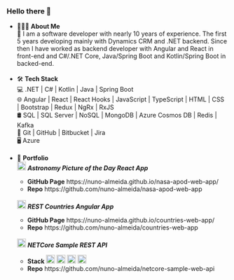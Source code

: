 ### Hello there 👋

<ul> 
<li> 👨🏻‍💻 <strong>About Me </strong></li>
  💼   I am a software developer with nearly 10 years of experience. The first 5 years developing mainly with Dynamics CRM and .NET backend. Since then I have worked as backend developer with Angular and React in front-end and C#/.NET Core, Java/Spring Boot and Kotlin/Spring Boot in backed-end.<br />
<br />
<li> 🛠 <strong>Tech Stack</strong></li>
  💻   .NET | C# | Kotlin | Java | Spring Boot<br />
  🌐   Angular | React | React Hooks | JavaScript | TypeScript | HTML | CSS |  Bootstrap | Redux | NgRx | RxJS <br />
  🛢   SQL | SQL Server | NoSQL | MongoDB | Azure Cosmos DB | Redis | Kafka <br />
  🔧   Git | GitHub | Bitbucket | Jira <br />
  🖥   Azure <br />
<br />
<li> 🔭 <strong>Portfolio</strong> 
  <br />
    <div>
        <img src="https://user-images.githubusercontent.com/25181517/183897015-94a058a6-b86e-4e42-a37f-bf92061753e5.png" height="20"> <b><i>Astronomy Picture of the Day React App</i></b></li>
        <ul>
            <li><strong>GitHub Page</strong> https://nuno-almeida.github.io/nasa-apod-web-app/</li>
            <li><strong>Repo</strong> https://github.com/nuno-almeida/nasa-apod-web-app</li>
        </ul>
    </div>
  <br />
      <div>
        <img src="https://user-images.githubusercontent.com/25181517/183890595-779a7e64-3f43-4634-bad2-eceef4e80268.png" height="20"> <b><i>REST Countries Angular App</i></b></li>
        <ul>
            <li><strong>GitHub Page</strong> https://nuno-almeida.github.io/countries-web-app/</li>
            <li><strong>Repo</strong> https://github.com/nuno-almeida/countries-web-app</li>
        </ul>
    </div>
  <br />
        <div>
        <img src="https://user-images.githubusercontent.com/25181517/121405754-b4f48f80-c95d-11eb-8893-fc325bde617f.png" height="20"> <b><i>NETCore Sample REST API</i></b></li>
        <ul>
            <li><strong>Stack</strong>
              <img src="https://user-images.githubusercontent.com/25181517/117208740-bfb78400-adf5-11eb-97bb-09072b6bedfc.png" height="20">
              <img src="https://user-images.githubusercontent.com/25181517/182884177-d48a8579-2cd0-447a-b9a6-ffc7cb02560e.png" height="20">
              <img src="https://user-images.githubusercontent.com/25181517/182884894-d3fa6ee0-f2b4-4960-9961-64740f533f2a.png" height="20">
              <img src="https://user-images.githubusercontent.com/25181517/192107004-2d2fff80-d207-4916-8a3e-130fee5ee495.png" height="20">
            </li>
            <li><strong>Repo</strong> https://github.com/nuno-almeida/netcore-sample-web-api</li>
        </ul>
    </div>
</li>
</ul>
